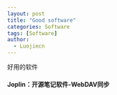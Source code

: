 ```yaml
---
layout: post
title: "Good software"
categories: Software
tags: [Software]
author:
  - Luojiecn
---
```


好用的软件

#### Joplin：开源笔记软件-WebDAV同步


